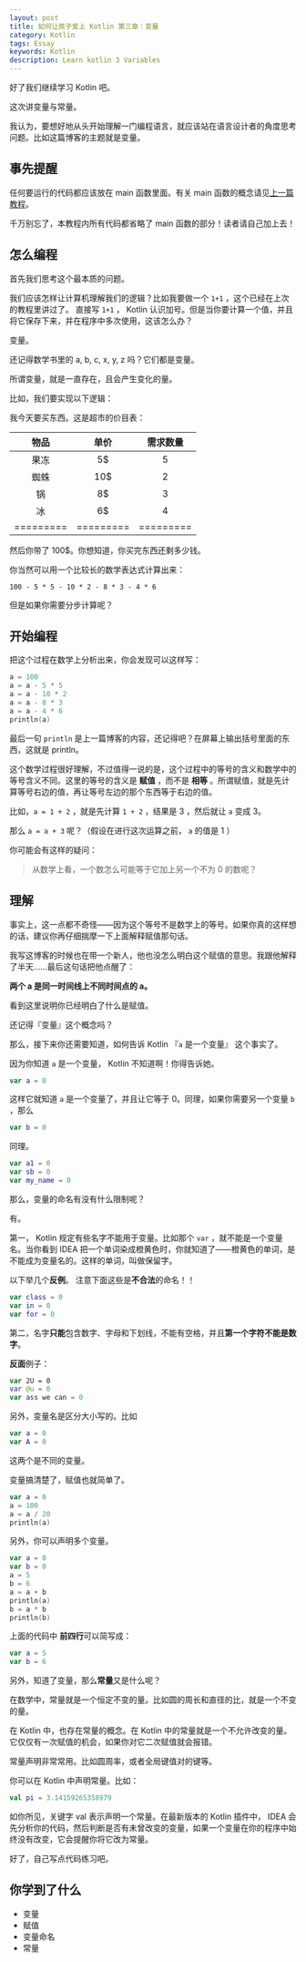 ```yaml
---
layout: post
title: 如何让孩子爱上 Kotlin 第三章：变量
category: Kotlin
tags: Essay
keywords: Kotlin
description: Learn kotlin 3 Variables
---
```


好了我们继续学习 Kotlin 吧。

这次讲变量与常量。

我认为，要想好地从头开始理解一门编程语言，就应该站在语言设计者的角度思考问题。比如这篇博客的主题就是变量。

## 事先提醒

任何要运行的代码都应该放在 main 函数里面。有关 main 函数的概念请见[上一篇教程](http://ice1000.github.io/2016/06/30/LearnKotlin2.html)。

千万别忘了，本教程内所有代码都省略了 main 函数的部分！读者请自己加上去！

## 怎么编程

首先我们思考这个最本质的问题。

我们应该怎样让计算机理解我们的逻辑？比如我要做一个 `1+1` ，这个已经在上次的教程里讲过了。
直接写 `1+1` ， Kotlin 认识加号。但是当你要计算一个值，并且将它保存下来，并在程序中多次使用，这该怎么办？

变量。

还记得数学书里的 a, b, c, x, y, z 吗？它们都是变量。

所谓变量，就是一直存在，且会产生变化的量。

比如，我们要实现以下逻辑：

我今天要买东西。这是超市的价目表：

物品|单价|需求数量
:---:|:---:|:---:
果冻|5$|5
蜘蛛|10$|2
锅|8$|3
冰|6$|4
=========|=========|=========

然后你带了 100$。你想知道，你买完东西还剩多少钱。

你当然可以用一个比较长的数学表达式计算出来：

```
100 - 5 * 5 - 10 * 2 - 8 * 3 - 4 * 6
```

但是如果你需要分步计算呢？

## 开始编程

把这个过程在数学上分析出来，你会发现可以这样写：

```kotlin
a = 100
a = a - 5 * 5
a = a - 10 * 2
a = a - 8 * 3
a = a - 4 * 6
println(a)
```

最后一句 `println` 是上一篇博客的内容，还记得吧？在屏幕上输出括号里面的东西，这就是 println。

这个数学过程很好理解，不过值得一说的是，这个过程中的等号的含义和数学中的等号含义不同。这里的等号的含义是 **赋值** ，而不是 **相等** 。所谓赋值，就是先计算等号右边的值，再让等号左边的那个东西等于右边的值。

比如，`a = 1 + 2` ，就是先计算 `1 + 2` ，结果是 3 ，然后就让 `a` 变成 3。

那么 `a = a + 3` 呢？（假设在进行这次运算之前， `a` 的值是 1 ）

你可能会有这样的疑问：

>  从数学上看，一个数怎么可能等于它加上另一个不为 0 的数呢？

## 理解

事实上，这一点都不奇怪——因为这个等号不是数学上的等号。如果你真的这样想的话，建议你再仔细揣摩一下上面解释赋值那句话。

我写这博客的时候也在带一个新人，他也没怎么明白这个赋值的意思。我跟他解释了半天……最后这句话把他点醒了：

**两个 a 是同一时间线上不同时间点的 a。**

看到这里说明你已经明白了什么是赋值。

还记得『变量』这个概念吗？

那么，接下来你还需要知道，如何告诉 Kotlin 『`a` 是一个变量』 这个事实了。

因为你知道 `a` 是一个变量， Kotlin 不知道啊！你得告诉她。

```kotlin
var a = 0
```

这样它就知道 `a` 是一个变量了，并且让它等于 0。同理，如果你需要另一个变量 `b` ，那么

```kotlin
var b = 0
```

同理。

```kotlin
var a1 = 0
var sb = 0
var my_name = 0
```

那么，变量的命名有没有什么限制呢？

有。

第一， Kotlin 规定有些名字不能用于变量。比如那个 `var` ，就不能是一个变量名。当你看到 IDEA 把一个单词染成橙黄色时，你就知道了——橙黄色的单词，是不能成为变量名的。这样的单词，叫做保留字。

以下举几个**反例**。
注意下面这些是**不合法**的命名！！

```kotlin
var class = 0
var in = 0
var for = 0
```

第二，名字**只能**包含数字、字母和下划线，不能有空格，并且**第一个字符不能是数字**。

**反面**例子：

```kotlin
var 2U = 0
var @u = 0
var ass we can = 0
```

另外，变量名是区分大小写的。比如

```kotlin
var a = 0
var A = 0
```

这两个是不同的变量。

变量搞清楚了，赋值也就简单了。

```kotlin
var a = 0
a = 100
a = a / 20
println(a)
```

另外，你可以声明多个变量。

```kotlin
var a = 0
var b = 0
a = 5
b = 6
a = a + b
println(a)
b = a * b
println(b)
```

上面的代码中 **前四行**可以简写成：

```kotlin
var a = 5
var b = 6
```

另外，知道了变量，那么**常量**又是什么呢？

在数学中，常量就是一个恒定不变的量。比如圆的周长和直径的比，就是一个不变的量。

在 Kotlin 中，也存在常量的概念。在 Kotlin 中的常量就是一个不允许改变的量。它仅仅有一次赋值的机会，如果你对它二次赋值就会报错。

常量声明非常常用。比如圆周率，或者全局键值对的键等。

你可以在 Kotlin 中声明常量。比如：

```kotlin
val pi = 3.14159265358979
```

如你所见，关键字 val 表示声明一个常量。在最新版本的 Kotlin 插件中， IDEA 会先分析你的代码，然后判断是否有未曾改变的变量，如果一个变量在你的程序中始终没有改变，它会提醒你将它改为常量。

好了，自己写点代码练习吧。

## 你学到了什么

- 变量
- 赋值
- 变量命名
- 常量
